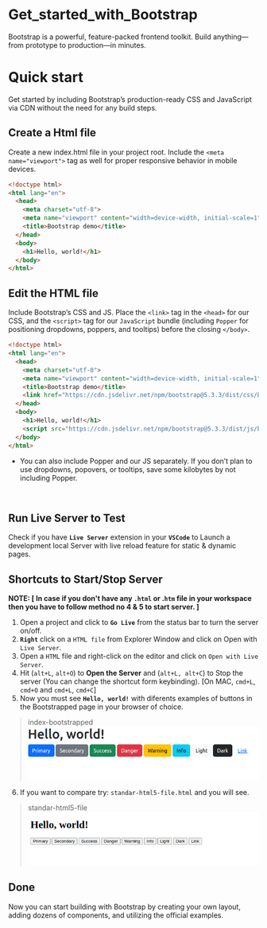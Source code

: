 # Get_started_with_Bootstrap
Bootstrap is a powerful, feature-packed frontend toolkit. Build anything—from prototype to production—in minutes.<br>

# Quick start
Get started by including Bootstrap’s production-ready CSS and JavaScript via CDN without the need for any build steps.<br>

## Create a Html file
Create a new index.html file in your project root. Include the `<meta name="viewport">` tag as well for proper responsive behavior in mobile devices.

```html
<!doctype html>
<html lang="en">
  <head>
    <meta charset="utf-8">
    <meta name="viewport" content="width=device-width, initial-scale=1">
    <title>Bootstrap demo</title>
  </head>
  <body>
    <h1>Hello, world!</h1>
  </body>
</html>
```

## Edit the HTML file
Include Bootstrap’s CSS and JS. Place the `<link>` tag in the `<head>` for our CSS, and the `<script>` tag for our `JavaScript` bundle (including `Popper` for positioning dropdowns, poppers, and tooltips) before the closing `</body>`.

```html
<!doctype html>
<html lang="en">
  <head>
    <meta charset="utf-8">
    <meta name="viewport" content="width=device-width, initial-scale=1">
    <title>Bootstrap demo</title>
    <link href="https://cdn.jsdelivr.net/npm/bootstrap@5.3.3/dist/css/bootstrap.min.css" rel="stylesheet" integrity="sha384-QWTKZyjpPEjISv5WaRU9OFeRpok6YctnYmDr5pNlyT2bRjXh0JMhjY6hW+ALEwIH" crossorigin="anonymous">
  </head>
  <body>
    <h1>Hello, world!</h1>
    <script src="https://cdn.jsdelivr.net/npm/bootstrap@5.3.3/dist/js/bootstrap.bundle.min.js" integrity="sha384-YvpcrYf0tY3lHB60NNkmXc5s9fDVZLESaAA55NDzOxhy9GkcIdslK1eN7N6jIeHz" crossorigin="anonymous"></script>
  </body>
</html>
```

- <p>You can also include Popper and our JS separately. If you don’t plan to use dropdowns, popovers, or tooltips, save some kilobytes by not including Popper.<p><br>

## Run Live Server to Test
Check if you have **`Live Server`** extension in your **`VSCode`** to Launch a development local Server with live reload feature for static & dynamic pages.<br>

## Shortcuts to Start/Stop Server
**NOTE: 
[ In case if you don't have any `.html` or .`htm` file in your workspace then you have to follow method no 4 & 5 to start server. ]**
1. Open a project and click to **`Go Live`** from the status bar to turn the server on/off.
2. **`Right`** click on a `HTML file` from Explorer Window and click on Open with `Live Server`.
3. Open a `HTML` file and right-click on the editor and click on `Open with Live Server`.
4. Hit (`alt+L`, `alt+O`) to **Open the Server** and (`alt+L, alt+C`) to Stop the server (You can change the shortcut form keybinding). [On MAC, `cmd+L`, `cmd+O` and `cmd+L`, `cmd+C`]
5. Now you must see **`Hello, world!`** with diferents examples of buttons in the Bootstrapped page in your browser of choice. 
> index-bootstrapped ![Bootstrap](img/index-bootstrapped.png)
6. If you want to compare try: `standar-html5-file.html` and you will see.
> standar-html5-file  ![Standar-Html5](img/standar-html5-file.png)

## Done
Now you can start building with Bootstrap by creating your own layout, adding dozens of components, and utilizing the official examples.
